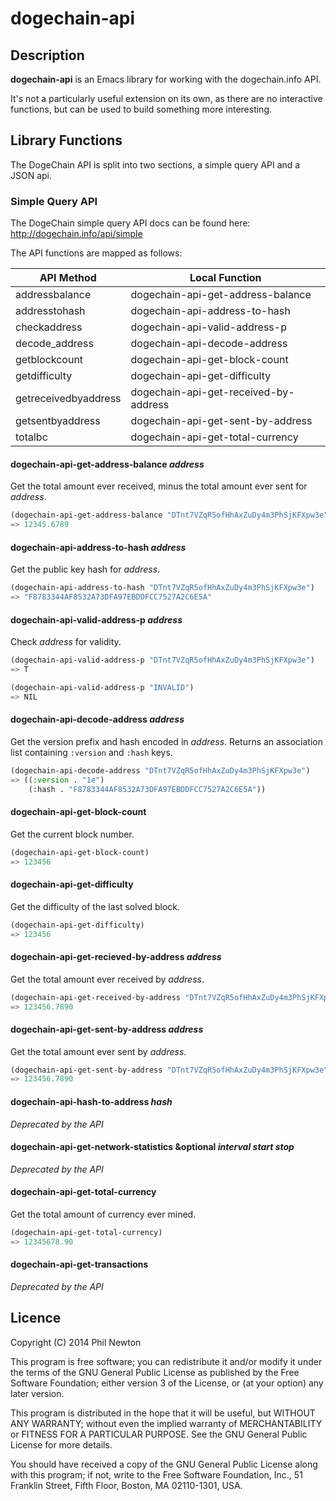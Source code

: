 # dogechain-api

## Description

**dogechain-api** is an Emacs library for working with the dogechain.info API.

It's not a particularly useful extension on its own, as there are no interactive
functions, but can be used to build something more interesting.

## Library Functions

The DogeChain API is split into two sections, a simple query API and a JSON
api.

### Simple Query API

The DogeChain simple query API docs can be found here:
http://dogechain.info/api/simple

The API functions are mapped as follows:

API Method           | Local Function
---------------------|--------------------------------------
addressbalance       | dogechain-api-get-address-balance
addresstohash        | dogechain-api-address-to-hash
checkaddress         | dogechain-api-valid-address-p
decode_address       | dogechain-api-decode-address
getblockcount        | dogechain-api-get-block-count
getdifficulty        | dogechain-api-get-difficulty
getreceivedbyaddress | dogechain-api-get-received-by-address
getsentbyaddress     | dogechain-api-get-sent-by-address
totalbc              | dogechain-api-get-total-currency


#### dogechain-api-get-address-balance *address*

Get the total amount ever received, minus the total amount ever sent for
*address*.

```el
(dogechain-api-get-address-balance "DTnt7VZqR5ofHhAxZuDy4m3PhSjKFXpw3e")
=> 12345.6789
```

#### dogechain-api-address-to-hash *address*

Get the public key hash for *address*.

```el
(dogechain-api-address-to-hash "DTnt7VZqR5ofHhAxZuDy4m3PhSjKFXpw3e")
=> "F8783344AF8532A73DFA97EBDDFCC7527A2C6E5A"
```

#### dogechain-api-valid-address-p *address*

Check *address* for validity.

```el
(dogechain-api-valid-address-p "DTnt7VZqR5ofHhAxZuDy4m3PhSjKFXpw3e")
=> T

(dogechain-api-valid-address-p "INVALID")
=> NIL
```

#### dogechain-api-decode-address *address*

Get the version prefix and hash encoded in *address*. Returns an association
list containing `:version` and `:hash` keys.

```el
(dogechain-api-decode-address "DTnt7VZqR5ofHhAxZuDy4m3PhSjKFXpw3e")
=> ((:version . "1e")
    (:hash . "F8783344AF8532A73DFA97EBDDFCC7527A2C6E5A"))
```

#### dogechain-api-get-block-count

Get the current block number.

```el
(dogechain-api-get-block-count)
=> 123456
```

#### dogechain-api-get-difficulty

Get the difficulty of the last solved block.

```el
(dogechain-api-get-difficulty)
=> 123456
```

#### dogechain-api-get-recieved-by-address *address*

Get the total amount ever received by *address*.

```el
(dogechain-api-get-received-by-address "DTnt7VZqR5ofHhAxZuDy4m3PhSjKFXpw3e")
=> 123456.7890
```

#### dogechain-api-get-sent-by-address *address*

Get the total amount ever sent by *address*.

```el
(dogechain-api-get-sent-by-address "DTnt7VZqR5ofHhAxZuDy4m3PhSjKFXpw3e")
=> 123456.7890
```

#### dogechain-api-hash-to-address *hash*

*Deprecated by the API*


#### dogechain-api-get-network-statistics &optional *interval* *start* *stop*

*Deprecated by the API*


#### dogechain-api-get-total-currency

Get the total amount of currency ever mined.

```el
(dogechain-api-get-total-currency)
=> 12345678.90
```


#### dogechain-api-get-transactions

*Deprecated by the API*


## Licence

Copyright (C) 2014 Phil Newton

This program is free software; you can redistribute it and/or modify it under
the terms of the GNU General Public License as published by the Free Software
Foundation; either version 3 of the License, or (at your option) any later
version.

This program is distributed in the hope that it will be useful, but WITHOUT ANY
WARRANTY; without even the implied warranty of MERCHANTABILITY or FITNESS FOR A
PARTICULAR PURPOSE. See the GNU General Public License for more details.

You should have received a copy of the GNU General Public License along with
this program; if not, write to the Free Software Foundation, Inc., 51 Franklin
Street, Fifth Floor, Boston, MA 02110-1301, USA.
